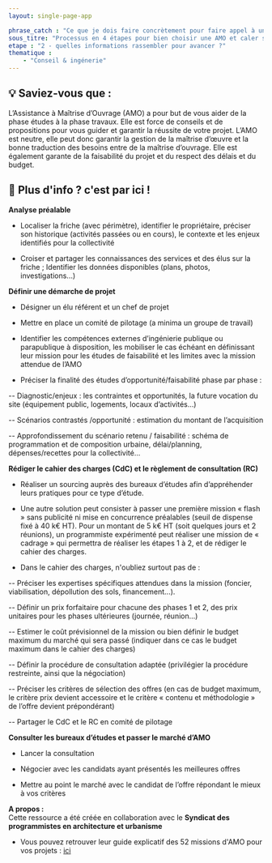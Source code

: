 ```yaml
---
layout: single-page-app

phrase_catch : "Ce que je dois faire concrètement pour faire appel à une Assistance à Maîtrise d'Ouvrage (AMO)"
sous_titre: "Processus en 4 étapes pour bien choisir une AMO et caler ses missons."
etape : "2 - quelles informations rassembler pour avancer ?"
thematique :
    - "Conseil & ingénerie"
---
```

  
## 💡 Saviez-vous que :  
  
L’Assistance à Maîtrise d’Ouvrage (AMO) a pour but de vous aider de la phase études à la phase travaux. Elle est force de conseils et de propositions pour vous guider et garantir la réussite de votre projet.
L’AMO est neutre, elle peut donc garantir la gestion de la maîtrise d’œuvre et la bonne traduction des besoins entre de la maîtrise d’ouvrage.  Elle est également garante de la faisabilité du projet et du respect des délais et du budget.



## 🚀 Plus d'info ? c'est par ici !  
  
**Analyse préalable**

- Localiser la friche (avec périmètre), identifier le propriétaire, préciser son historique (activités passées ou en cours), le contexte et les enjeux identifiés pour la collectivité  

- Croiser et partager les connaissances des services et des élus sur la friche ; Identifier les données disponibles (plans, photos, investigations...)

**Définir une démarche de projet**

- Désigner un élu référent et un chef de projet

- Mettre en place un comité de pilotage (a minima un groupe de travail)

- Identifier les compétences externes d’ingénierie publique ou parapublique à disposition, les mobiliser le cas échéant en définissant leur mission pour les études de faisabilité et les limites avec la mission attendue de l’AMO

- Préciser la finalité des études d’opportunité/faisabilité phase par phase :

-- Diagnostic/enjeux : les contraintes et opportunités, la future vocation du site (équipement public, logements, locaux d’activités...)

-- Scénarios contrastés /opportunité : estimation du montant de l’acquisition

-- Approfondissement du scénario retenu / faisabilité : schéma de programmation et de composition urbaine, délai/planning, dépenses/recettes pour la collectivité...

**Rédiger le cahier des charges (CdC) et le règlement de consultation (RC)**

- Réaliser un sourcing auprès des bureaux d’études afin d’appréhender leurs pratiques pour ce type d’étude.

- Une autre solution peut consister à passer une première mission « flash » sans publicité ni mise en concurrence préalables (seuil de dispense fixé à 40 k€ HT). Pour un montant de 5 k€ HT (soit quelques jours et 2 réunions), un programmiste expérimenté peut réaliser une mission de « cadrage » qui permettra de réaliser les étapes 1 à 2, et de rédiger le cahier des charges.

- Dans le cahier des charges, n'oubliez surtout pas de : 

-- Préciser les expertises spécifiques attendues dans la mission (foncier, viabilisation, dépollution des sols, financement...). 

-- Définir un prix forfaitaire pour chacune des phases 1 et 2, des prix unitaires pour les phases ultérieures (journée, réunion...)

-- Estimer le coût prévisionnel de la mission ou bien définir le budget maximum du marché qui sera passé (indiquer dans ce cas le budget maximum dans le cahier des charges)

-- Définir la procédure de consultation adaptée (privilégier la procédure restreinte, ainsi que la négociation)

-- Préciser les critères de sélection des offres (en cas de budget maximum, le critère prix devient accessoire et le critère « contenu et méthodologie » de l’offre devient prépondérant)

-- Partager le CdC et le RC en comité de pilotage

**Consulter les bureaux d’études et passer le marché d’AMO**

- Lancer la consultation

- Négocier avec les candidats ayant présentés les meilleures offres

- Mettre au point le marché avec le candidat de l’offre répondant le mieux à vos critères

  
**A propos :**  
Cette ressource a été créée en collaboration avec le **Syndicat des programmistes en architecture et urbanisme**

- Vous pouvez retrouver leur guide explicatif des 52 missions d'AMO pour vos projets : [ici](https://www.choisirsonamo.fr/)  
